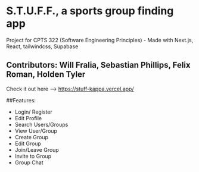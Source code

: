 # S.T.U.F.F., a sports group finding app

Project for CPTS 322 (Software Engineering Principles) - Made with Next.js, React, tailwindcss, Supabase 

## Contributors: Will Fralia, Sebastian Phillips, Felix Roman, Holden Tyler

Check it out here --> https://stuff-kappa.vercel.app/

##Features:

- Login/ Register
- Edit Profile
- Search Users/Groups
- View User/Group
- Create Group
- Edit Group
- Join/Leave Group
- Invite to Group
- Group Chat

